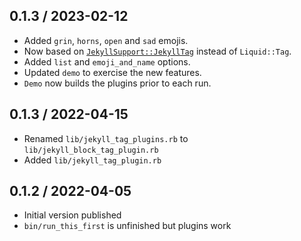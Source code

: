 ## 0.1.3 / 2023-02-12
  * Added `grin`, `horns`, `open` and `sad` emojis.
  * Now based on [`JekyllSupport::JekyllTag`](https://mslinn.com/jekyll/10200-jekyll-plugin-support.html) instead of `Liquid::Tag`.
  * Added `list` and `emoji_and_name` options.
  * Updated `demo` to exercise the new features.
  * `Demo` now builds the plugins prior to each run.

## 0.1.3 / 2022-04-15
  * Renamed `lib/jekyll_tag_plugins.rb` to  `lib/jekyll_block_tag_plugin.rb`
  * Added `lib/jekyll_tag_plugin.rb`

## 0.1.2 / 2022-04-05
  * Initial version published
  * `bin/run_this_first` is unfinished but plugins work

